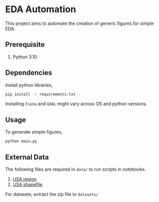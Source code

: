 # EDA Automation

This project aims to automate the creation of generic figures for simple EDA.

## Prerequisite

1. Python 3.10

## Dependencies

Install python libraries,

```sh
pip install -r requirements.txt
```

Installing `Fiona` and `GDAL` might vary across OS and python versions.

## Usage

To generate simple figures,

```sh
python main.py
```

## External Data

The following files are required in `data/` to run scripts in notebooks.

1. [USA region](https://education.nationalgeographic.org/resource/united-states-regions)
2. [USA shapefile](https://www.census.gov/cgi-bin/geo/shapefiles/index.php)

For datasets, extract the zip file to `datasets/`
